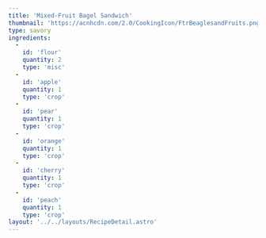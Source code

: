 ```yaml
---
title: 'Mixed-Fruit Bagel Sandwich'
thumbnail: 'https://acnhcdn.com/2.0/CookingIcon/FtrBeaglesandFruits.png'
type: savory
ingredients:
  -
    id: 'flour'
    quantity: 2
    type: 'misc'
  -
    id: 'apple'
    quantity: 1
    type: 'crop'
  -
    id: 'pear'
    quantity: 1
    type: 'crop'
  -
    id: 'orange'
    quantity: 1
    type: 'crop'
  -
    id: 'cherry'
    quantity: 1
    type: 'crop'
  -
    id: 'peach'
    quantity: 1
    type: 'crop'
layout: '../../layouts/RecipeDetail.astro'
---
```

